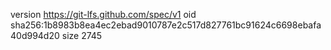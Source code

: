 version https://git-lfs.github.com/spec/v1
oid sha256:1b8983b8ea4ec2ebad9010787e2c517d827761bc91624c6698ebafa40d994d20
size 2745
